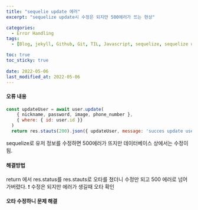 ```yaml
---
title: "sequelie update 에러"
excerpt: "sequelize update시 수정은 되지만 500에러가 뜨는 현상"

categories:
  - Error Handling
tags:
  - [Blog, jekyll, Github, Git, TIL, Javascript, sequelize, sequelize update, sequelize 실행 오류]

toc: true
toc_sticky: true
 
date: 2022-05-06
last_modified_at: 2022-05-06
---
```

#### 오류 내용
```javascript
const updateUser = await user.update(
    { nickname, password, image, phone_number },
    { where: { id: user.id }}
  )
  return res.stauts(200).json({ updateUser, message: 'succes update user info' })
```
sequelize로 유저 정보를 수정하면 500에러가 뜨지만 데이터베이스 상에서는 수정이 됨.

#### 해결방법
return 에서 res.status를 res.stauts로 오타를 쳤더니 수정만 되고 500 에러로 넘어가버렸다.
 :exclamation: 수정은 되지만 에러가 생길때 오타 확인

**오타 수정하니 문제 해결**

